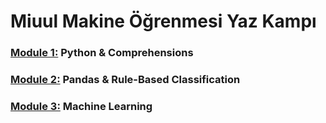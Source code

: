 # Miuul Makine Öğrenmesi Yaz Kampı 

### [Module 1:](https://github.com/seymagkts/miuul_ml/tree/main/Module_1) Python & Comprehensions
### [Module 2:](https://github.com/seymagkts/miuul_ml/tree/main/Module_2) Pandas & Rule-Based Classification
### [Module 3:](https://github.com/seymagkts/miuul_ml/tree/main/Module_3) Machine Learning

